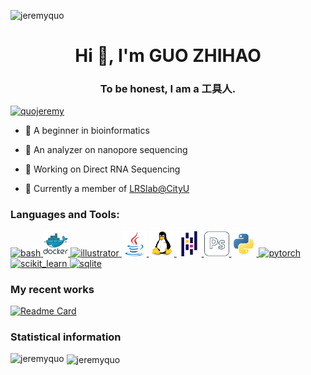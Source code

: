 <p align="left"> <img src="https://komarev.com/ghpvc/?username=jeremyquo&label=Profile%20views&color=0e75b6&style=flat" alt="jeremyquo" /> </p>
<h1 align="center">Hi 👋, I'm GUO ZHIHAO </h1>
<h3 align="center">To be honest, I am a 工具人.</h3>
<p align="left"> <a href="https://twitter.com/quojeremy" target="blank"><img src="https://img.shields.io/twitter/follow/quojeremy?logo=twitter&style=for-the-badge" alt="quojeremy" /></a> </p>

- 🌱 A beginner in bioinformatics

- 🤔 An analyzer on nanopore sequencing

- 🔭 Working on Direct RNA Sequencing

- 🥼 Currently a member of <a class="navigation-title" href="https://lrslab.github.io/">LRSlab@CityU </a>

<h3 align="left">Languages and Tools:</h3>
<p align="left"> <a href="https://www.gnu.org/software/bash/" target="_blank" rel="noreferrer"> <img src="https://www.vectorlogo.zone/logos/gnu_bash/gnu_bash-icon.svg" alt="bash" width="40" height="40"/> </a> <a href="https://www.docker.com/" target="_blank" rel="noreferrer"> <img src="https://raw.githubusercontent.com/devicons/devicon/master/icons/docker/docker-original-wordmark.svg" alt="docker" width="40" height="40"/> </a> <a href="https://www.adobe.com/in/products/illustrator.html" target="_blank" rel="noreferrer"> <img src="https://www.vectorlogo.zone/logos/adobe_illustrator/adobe_illustrator-icon.svg" alt="illustrator" width="40" height="40"/> </a> <a href="https://www.java.com" target="_blank" rel="noreferrer"> <img src="https://raw.githubusercontent.com/devicons/devicon/master/icons/java/java-original.svg" alt="java" width="40" height="40"/> </a> <a href="https://www.linux.org/" target="_blank" rel="noreferrer"> <img src="https://raw.githubusercontent.com/devicons/devicon/master/icons/linux/linux-original.svg" alt="linux" width="40" height="40"/> </a> <a href="https://pandas.pydata.org/" target="_blank" rel="noreferrer"> <img src="https://raw.githubusercontent.com/devicons/devicon/2ae2a900d2f041da66e950e4d48052658d850630/icons/pandas/pandas-original.svg" alt="pandas" width="40" height="40"/> </a> <a href="https://www.photoshop.com/en" target="_blank" rel="noreferrer"> <img src="https://raw.githubusercontent.com/devicons/devicon/master/icons/photoshop/photoshop-line.svg" alt="photoshop" width="40" height="40"/> </a> <a href="https://www.python.org" target="_blank" rel="noreferrer"> <img src="https://raw.githubusercontent.com/devicons/devicon/master/icons/python/python-original.svg" alt="python" width="40" height="40"/> </a> <a href="https://pytorch.org/" target="_blank" rel="noreferrer"> <img src="https://www.vectorlogo.zone/logos/pytorch/pytorch-icon.svg" alt="pytorch" width="40" height="40"/> </a> <a href="https://scikit-learn.org/" target="_blank" rel="noreferrer"> <img src="https://upload.wikimedia.org/wikipedia/commons/0/05/Scikit_learn_logo_small.svg" alt="scikit_learn" width="40" height="40"/> </a> <a href="https://www.sqlite.org/" target="_blank" rel="noreferrer"> <img src="https://www.vectorlogo.zone/logos/sqlite/sqlite-icon.svg" alt="sqlite" width="40" height="40"/> </a> </p>

<h3 align="left">My recent works</h3>

[![Readme Card](https://github-readme-stats.vercel.app/api/pin/?username=lrslab&repo=nanoCEM)](https://github.com/lrslab/nanoCEM)


<h3 align="left">Statistical information</h3>
<p><img align="left" src="https://github-readme-stats.vercel.app/api/top-langs?username=jeremyquo&show_icons=true&locale=en&layout=donut" alt="jeremyquo" height="200" /></p>

<p>&nbsp;<img align="center" src="https://github-readme-stats.vercel.app/api?username=jeremyquo&show_icons=true&locale=en" alt="jeremyquo" height="200"/></p>
